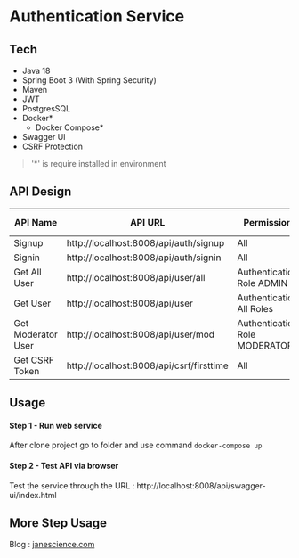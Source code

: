 # Authentication Service 

## Tech
- Java 18
- Spring Boot 3 (With Spring Security)
- Maven
- JWT
- PostgresSQL
- Docker*
  - Docker Compose*
- Swagger UI
- CSRF Protection

> '*' is require installed in environment

## API Design

|  API Name| API URL  | Permission | HTTP Method |
|---|---|---|---|
|  Signup | http://localhost:8008/api/auth/signup | All | POST |
|  Signin | http://localhost:8008/api/auth/signin | All | POST |
| Get All User | http://localhost:8008/api/user/all | Authentication Role ADMIN | GET |
| Get User | http://localhost:8008/api/user | Authentication All Roles | GET |
| Get Moderator User | http://localhost:8008/api/user/mod | Authentication Role MODERATOR | GET |
| Get CSRF Token | http://localhost:8008/api/csrf/firsttime | All | GET |

## Usage
#### Step 1 - Run web service

After clone project go to folder and use command `docker-compose up`

#### Step 2 - Test API via browser

Test the service through the URL : http://localhost:8008/api/swagger-ui/index.html

## More Step Usage

Blog : [janescience.com](https://janescience.com/blog/auth-springboot-jwt)

